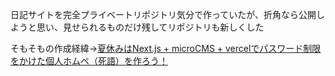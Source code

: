 日記サイトを完全プライベートリポジトリ気分で作っていたが、折角なら公開しようと思い、見せられるものだけ残してリポジトリも新しくした

そもそもの作成経緯→[夏休みはNext.js + microCMS + vercelでパスワード制限をかけた個人ホムペ（死語）を作ろう！](https://zenn.dev/poetrainy/articles/204e8177d400dd)
